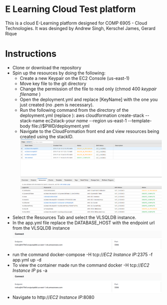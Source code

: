 # E Learning Cloud Test platform
This is a cloud E-Learning platform designed for COMP 6905 - Cloud Technologies. It was desinged by Andrew Singh, Kerschel James, 	Gerard Rique

# Instructions
* Clone or download the repository
* Spin up the resources by doing the following:
  * Create a new Keypair on the EC2 Console (us-east-1)
  * Move key file to the git directory
  * Change the permission of the file to read only (chmod 400 *keypair filename* )
  * Open the deployment.yml and replace [KeyName] with the one you just created (no .pem is necessary).
  * Run the following command from the directory of the deployment.yml (replace <your name>):
   aws cloudformation create-stack --stack-name ec2stack-*your name* --region us-east-1 --template-body file://$PWD/deployment.yml
  * Navigate to the CloudFormation front end and view resources being created using the stackID.
![CloudFormation Stack ](CloudFormationStack.PNG)
* Select the Resources Tab and select the VLSQLDB instance.
* In the app.yml file replace the DATABASE_HOST with the endpoint url from the VLSQLDB instance
 ![SQL DB endpoint](SQLDB_Endpoint.PNG)
* run the command docker-compose  -H tcp://*EC2 Instance IP*:2375 -f app.yml up -d
* To view the container made run the command docker  -H tcp://*EC2 Instance IP* ps -a
  ![SQL DB endpoint](SQLDB_Endpoint.PNG)
* Navigate to http://*EC2 Instance IP*:8080
 
